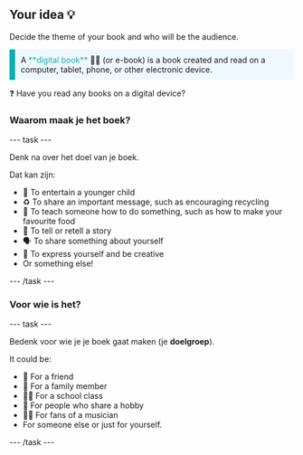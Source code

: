 ## Your idea 💡

Decide the theme of your book and who will be the audience.

<p style="border-left: solid; border-width:10px; border-color: #0faeb0; background-color: aliceblue; padding: 10px;">
A <span style="color: #0faeb0">**digital book**</span> 📖📲 (or e-book) is a book created and read on a computer, tablet, phone, or other electronic device. 

❓ Have you read any books on a digital device?
</p>

### Waarom maak je het boek?

--- task ---

Denk na over het doel van je boek.

Dat kan zijn:
- 🧒 To entertain a younger child
- ♻️ To share an important message, such as encouraging recycling
- 🍕 To teach someone how to do something, such as how to make your favourite food
- 📖 To tell or retell a story
- 🗣️ To share something about yourself
- 🎨 To express yourself and be creative
- Or something else!

--- /task ---

### Voor wie is het?

--- task ---

Bedenk voor wie je je boek gaat maken (je **doelgroep**).

It could be:

- 👧 For a friend
- 👴 For a family member
- 👩‍🎓 For a school class
- 🏇 For people who share a hobby
- 👨‍🎤 For fans of a musician
- For someone else or just for yourself.

--- /task ---

